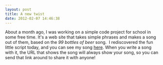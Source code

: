 ```yaml
---
layout: post
title: A new twist
date: 2012-02-07 14:46:38
---
```

About a month ago, I was working on a simple code project for school in some free time. It's a web site that takes simple phrases and makes a song out of them, based on the *99 bottles of beer* song.  I rediscovered the fun little script today, and you can see my song [here](http://mirror.phpizza.com/broncgeeks/s12/p5/HardmanA/projects/beer/beer.php?count=6&amp;cont=hard+drive&amp;fluid=code&amp;prep=in&amp;location=server&amp;act=Take+one+out+because+it+died&amp;end=Get+online+and+buy+some+more). When you write a song with it, the URL that shows the song will always show your song, so you can send that link around to share it with anyone!
